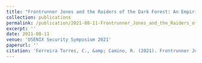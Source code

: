 ```yaml
---
title: "Frontrunner Jones and the Raiders of the Dark Forest: An Empirical Study of Frontrunning on the Ethereum Blockchain"
collection: publications
permalink: /publication/2021-08-11-Frontrunner_Jones_and_the_Raiders_of_the_Dark_Forest_An_Empirical_Study_of_Frontrunning_on_the_Ethereum_Blockchain
excerpt: ''
date: 2021-08-11
venue: 'USENIX Security Symposium 2021'
paperurl: ''
citation: 'Ferreira Torres, C., &amp; Camino, R. (2021). Frontrunner Jones and the Raiders of the Dark Forest: An Empirical Study of Frontrunning on the Ethereum Blockchain. In USENIX Security Symposium, Virtual 11-13 August 2021.'
---
```

